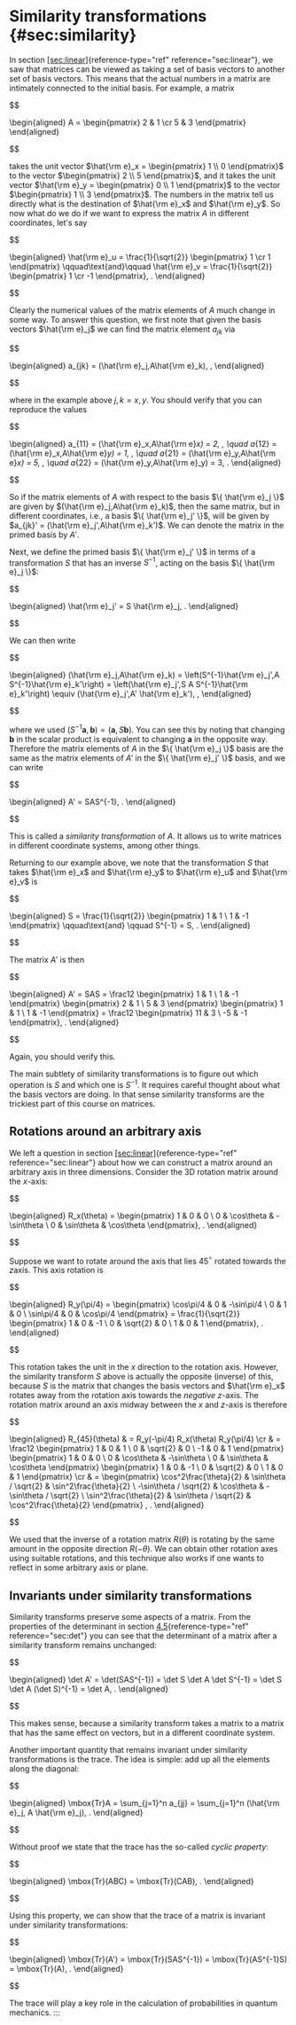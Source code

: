 
# Similarity transformations {#sec:similarity}

In section [\[sec:linear\]](#sec:linear){reference-type="ref"
reference="sec:linear"}, we saw that matrices can be viewed as taking a
set of basis vectors to another set of basis vectors. This means that
the actual numbers in a matrix are intimately connected to the initial
basis. For example, a matrix 

$$

\begin{aligned}
 A = 
 \begin{pmatrix}
  2 & 1 \cr 5 & 3
 \end{pmatrix}
\end{aligned}

$$

 takes the unit vector
$\hat{\rm e}_x = \begin{pmatrix} 1 \\ 0 \end{pmatrix}$ to the vector
$\begin{pmatrix} 2 \\ 5 \end{pmatrix}$, and it takes the unit vector
$\hat{\rm e}_y = \begin{pmatrix} 0 \\ 1 \end{pmatrix}$ to the vector
$\begin{pmatrix} 1 \\ 3 \end{pmatrix}$. The numbers in the matrix tell
us directly what is the destination of $\hat{\rm e}_x$ and
$\hat{\rm e}_y$. So now what do we do if we want to express the matrix
$A$ in different coordinates, let's say 

$$

\begin{aligned}
 \hat{\rm e}_u = \frac{1}{\sqrt{2}}
 \begin{pmatrix}
  1 \cr 1
 \end{pmatrix}
 \qquad\text{and}\qquad
  \hat{\rm e}_v = \frac{1}{\sqrt{2}}
 \begin{pmatrix}
  1 \cr -1
 \end{pmatrix}\, .
\end{aligned}

$$

 Clearly the numerical values of the matrix elements of
$A$ much change in some way. To answer this question, we first note that
given the basis vectors $\hat{\rm e}_j$ we can find the matrix element
$a_{jk}$ via 

$$

\begin{aligned}
 a_{jk} = (\hat{\rm e}_j,A\hat{\rm e}_k)\, ,
\end{aligned}

$$

 where in the example above $j,k = x,y$. You should
verify that you can reproduce the values 

$$

\begin{aligned}
 a_{11} = (\hat{\rm e}_x,A\hat{\rm e}_x) = 2\, , \quad
 a_{12} = (\hat{\rm e}_x,A\hat{\rm e}_y) = 1\, , \quad
 a_{21} = (\hat{\rm e}_y,A\hat{\rm e}_x) = 5\, , \quad
 a_{22} = (\hat{\rm e}_y,A\hat{\rm e}_y) = 3\, .
\end{aligned}

$$

 So if the matrix elements of $A$ with respect to the
basis $\{ \hat{\rm e}_j \}$ are given by
$(\hat{\rm e}_j,A\hat{\rm e}_k)$, then the same matrix, but in different
coordinates, i.e., a basis $\{ \hat{\rm e}_j' \}$, will be given by
$a_{jk}' = (\hat{\rm e}_j',A\hat{\rm e}_k')$. We can denote the matrix
in the primed basis by $A'$.

Next, we define the primed basis $\{ \hat{\rm e}_j' \}$ in terms of a
transformation $S$ that has an inverse $S^{-1}$, acting on the basis
$\{ \hat{\rm e}_j \}$: 

$$

\begin{aligned}
 \hat{\rm e}_j' = S \hat{\rm e}_j\, .
\end{aligned}

$$

 We can then write 
 
 $$

\begin{aligned}
 (\hat{\rm e}_j,A\hat{\rm e}_k) = \left(S^{-1}\hat{\rm e}_j',A S^{-1}\hat{\rm e}_k'\right) = \left(\hat{\rm e}_j',S A S^{-1}\hat{\rm e}_k'\right) \equiv (\hat{\rm e}_j',A' \hat{\rm e}_k')\, ,
\end{aligned}

$$

 where we used
$(S^{-1}\mbox{$\mathbf{a}$},\mbox{$\mathbf{b}$}) = (\mbox{$\mathbf{a}$},S\mbox{$\mathbf{b}$})$.
You can see this by noting that changing $\mbox{$\mathbf{b}$}$ in the
scalar product is equivalent to changing $\mbox{$\mathbf{a}$}$ in the
opposite way. Therefore the matrix elements of $A$ in the
$\{ \hat{\rm e}_j \}$ basis are the same as the matrix elements of $A'$
in the $\{ \hat{\rm e}_j' \}$ basis, and we can write 

$$

\begin{aligned}
 A' = SAS^{-1}\, .
\end{aligned}

$$

 This is called a *similarity transformation* of $A$. It
allows us to write matrices in different coordinate systems, among other
things.

Returning to our example above, we note that the transformation $S$ that
takes $\hat{\rm e}_x$ and $\hat{\rm e}_y$ to $\hat{\rm e}_u$ and
$\hat{\rm e}_v$ is 

$$

\begin{aligned}
 S = \frac{1}{\sqrt{2}} 
 \begin{pmatrix}
  1 & 1 \\ 1 & -1
 \end{pmatrix}
 \qquad\text{and} \qquad
 S^{-1} = S\, .
\end{aligned}

$$

 The matrix $A'$ is then 
 
 $$

\begin{aligned}
 A' = SAS = \frac12
 \begin{pmatrix}
  1 & 1 \\ 1 & -1
 \end{pmatrix}
 \begin{pmatrix}
  2 & 1 \\ 5 & 3
 \end{pmatrix}
 \begin{pmatrix}
  1 & 1 \\ 1 & -1
 \end{pmatrix}
 = \frac12
 \begin{pmatrix}
  11 & 3 \\ -5 & -1
 \end{pmatrix}\, .
\end{aligned}

$$

 Again, you should verify this.

The main subtlety of similarity transformations is to figure out which
operation is $S$ and which one is $S^{-1}$. It requires careful thought
about what the basis vectors are doing. In that sense similarity
transforms are the trickiest part of this course on matrices.

## Rotations around an arbitrary axis

We left a question in section
[\[sec:linear\]](#sec:linear){reference-type="ref"
reference="sec:linear"} about how we can construct a matrix around an
arbitrary axis in three dimensions. Consider the 3D rotation matrix
around the $x$-axis: 

$$

\begin{aligned}
 R_x(\theta) =
 \begin{pmatrix}
  1 & 0 & 0 \\
  0 & \cos\theta & -\sin\theta \\
  0 & \sin\theta & \cos\theta
 \end{pmatrix}\, .
\end{aligned}

$$

 Suppose we want to rotate around the axis that lies
45$^\circ$ rotated towards the $z$axis. This axis rotation is


$$

\begin{aligned}
 R_y(\pi/4) =
 \begin{pmatrix}
  \cos\pi/4 & 0 & -\sin\pi/4 \\
  0 & 1 & 0 \\
  \sin\pi/4 & 0 & \cos\pi/4
 \end{pmatrix}
 = \frac{1}{\sqrt{2}}
 \begin{pmatrix}
  1 & 0 & -1 \\
  0 & \sqrt{2} & 0 \\
  1 & 0 & 1
 \end{pmatrix}\, .
\end{aligned}

$$

 This rotation takes the unit in the $x$ direction to the
rotation axis. However, the similarity transform $S$ above is actually
the opposite (inverse) of this, because $S$ is the matrix that changes
the basis vectors and $\hat{\rm e}_x$ rotates away from the rotation
axis towards the *negative* $z$-axis. The rotation matrix around an axis
midway between the $x$ and $z$-axis is therefore 

$$

\begin{aligned}
 R_{45}(\theta) & = R_y(-\pi/4) R_x(\theta) R_y(\pi/4) \cr & = \frac12
 \begin{pmatrix}
  1 & 0 & 1 \\
  0 & \sqrt{2} & 0 \\
  -1 & 0 & 1
 \end{pmatrix}
 \begin{pmatrix}
  1 & 0 & 0 \\
  0 & \cos\theta & -\sin\theta \\
  0 & \sin\theta & \cos\theta
 \end{pmatrix}
 \begin{pmatrix}
  1 & 0 & -1 \\
  0 & \sqrt{2} & 0 \\
  1 & 0 & 1
 \end{pmatrix} \cr
 & = 
 \begin{pmatrix}
  \cos^2\frac{\theta}{2} & \sin\theta / \sqrt{2} & \sin^2\frac{\theta}{2} \\
  -\sin\theta / \sqrt{2} & \cos\theta & -\sin\theta / \sqrt{2} \\
  \sin^2\frac{\theta}{2} & \sin\theta / \sqrt{2} & \cos^2\frac{\theta}{2}
 \end{pmatrix} \, .
\end{aligned}

$$

 We used that the inverse of a rotation matrix
$R(\theta)$ is rotating by the same amount in the opposite direction
$R(-\theta)$. We can obtain other rotation axes using suitable
rotations, and this technique also works if one wants to reflect in some
arbitrary axis or plane.

## Invariants under similarity transformations

Similarity transforms preserve some aspects of a matrix. From the
properties of the determinant in section
[4.5](#sec:det){reference-type="ref" reference="sec:det"} you can see
that the determinant of a matrix after a similarity transform remains
unchanged: 

$$

\begin{aligned}
 \det A' = \det(SAS^{-1}) = \det S \det A \det S^{-1} = \det S \det A (\det S)^{-1} = \det A\, .
\end{aligned}

$$

 This makes sense, because a similarity transform takes a
matrix to a matrix that has the same effect on vectors, but in a
different coordinate system.

Another important quantity that remains invariant under similarity
transformations is the trace. The idea is simple: add up all the
elements along the diagonal: 

$$

\begin{aligned}
 \mbox{Tr}A = \sum_{j=1}^n a_{jj} = \sum_{j=1}^n (\hat{\rm e}_j, A \hat{\rm e}_j)\, .
\end{aligned}

$$

 Without proof we state that the trace has the so-called
*cyclic property*: 

$$

\begin{aligned}
 \mbox{Tr}(ABC) = \mbox{Tr}(CAB)\, .
\end{aligned}

$$

 Using this property, we can show that the trace of a
matrix is invariant under similarity transformations: 

$$

\begin{aligned}
 \mbox{Tr}(A') = \mbox{Tr}(SAS^{-1}) = \mbox{Tr}(AS^{-1}S) = \mbox{Tr}(A)\, .
\end{aligned}

$$

 The trace will play a key role in the calculation of
probabilities in quantum mechanics.
:::

[^1]: There is no guarantee that this will work, but if it does, we
    should be getting the right answer.

[^2]: This argument does not apply to two boosts in arbitrary
    directions; for that we need to include rotations, which is beyond
    the scope of this simple example.

